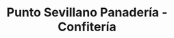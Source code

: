 ---
title: "Punto Sevillano Panadería - Confitería"
url: /sevila/punto-sevillano-panaderia-confiteria/
shop: Bäckerei
---